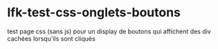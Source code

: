# lfk-test-css-onglets-boutons
test page css (sans js) pour un display de boutons qui affichent des div cachées lorsqu'ils sont cliqués
